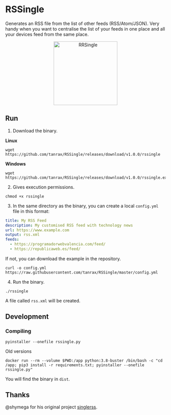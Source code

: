 # RSSingle

Generates an RSS file from the list of other feeds (RSS/Atom/JSON). Very handy when you want to centralise the list of your feeds in one place and all your devices feed from the same place.

<p align="center">
  <img src="rssingle.png" width="200" alt="RRSingle">
</p>

## Run

1. Download the binary.

**Linux**

``` shell
wget https://github.com/tanrax/RSSingle/releases/download/v1.0.0/rssingle
```

**Windows**

``` shell
wget https://github.com/tanrax/RSSingle/releases/download/v1.0.0/rssingle.exe
```

2. Gives execution permissions.

``` shell
chmod +x rssingle
```

3. In the same directory as the binary, you can create a local `config.yml` file in this format:

``` yaml
title: My RSS Feed
description: My customised RSS feed with technology news
url: https://www.example.com
output: rss.xml
feeds:
  - https://programadorwebvalencia.com/feed/
  - https://republicaweb.es/feed/
```

If not, you can download the example in the repository.

``` shell
curl -o config.yml https://raw.githubusercontent.com/tanrax/RSSingle/master/config.yml
```

4. Run the binary.

``` shell
./rssingle 
```

A file called `rss.xml` will be created.

## Development

### Compiling

```shell
pyinstaller --onefile rssingle.py
```

Old versions

```shell
docker run --rm --volume $PWD:/app python:3.8-buster /bin/bash -c "cd /app; pip3 install -r requirements.txt; pyinstaller --onefile rssingle.py"
```

You will find the binary in `dist`.

## Thanks

@shymega for his original project [singlerss](https://github.com/shymega/singlerss).
